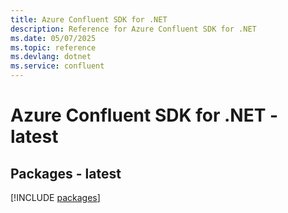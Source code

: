 ```yaml
---
title: Azure Confluent SDK for .NET
description: Reference for Azure Confluent SDK for .NET
ms.date: 05/07/2025
ms.topic: reference
ms.devlang: dotnet
ms.service: confluent
---
```

# Azure Confluent SDK for .NET - latest
## Packages - latest
[!INCLUDE [packages](confluent-index.md)]
